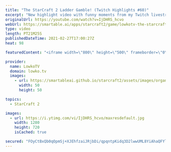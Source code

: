 ```yaml
---
title: "The StarCraft 2 Ladder Gamble! (Twitch Highlights #60)"
excerpt: "New highlight video with funny moments from my Twitch livestream. In this video I play StarCraft 2 and a whole lot of the Dyson Sphere Program.  Support my work on Patreon: http://www.patreon.com/lowkotv Become a YouTube member: https://lowko.tv/join  My second channel: http://lowko.tv/morelowko Lowko"
originalUrl: https://youtube.com/watch?v=IjDHRS_hcvo
webUrl: https://smartable.ai/apps/starcraft2/game/lowkotv-the-starcraft-2-ladder-gamble-twitch-highlights-60/
type: video
length: PT21M25S
publishedDateTime: 2021-02-27T17:00:27Z
heat: 98

featuredContent: "<iframe width=\"800\" height=\"500\" frameborder=\"0\" src=\"https://www.youtube.com/embed/IjDHRS_hcvo\" allow=\"accelerometer; autoplay; encrypted-media; gyroscope; picture-in-picture\" allowfullscreen></iframe>"

provider:
  name: LowkoTV
  domain: lowko.tv
  images:
    - url: https://smartableai.github.io/starcraft2/assets/images/organizations/lowko.tv-50x50.jpg
      width: 50
      height: 50

topics:
  - StarCraft 2

images:
  - url: https://i.ytimg.com/vi/IjDHRS_hcvo/maxresdefault.jpg
    width: 1280
    height: 720
    isCached: true

secured: "FOyCtBxQb0qOpmSj+XJEhfzaiJRjbDi/qpqntpKidq3D2lwwUML8YiAhaQFYldaBytsqx39l+BteQdhe1VMw/hW1PaNZN3vBCk/Nik9bLrNW2V9d1hDKGLiJg8/dB/DVthN0f8I4fJiFu91lMeegZqWLdElK4m66wOiuI6E5WTQWSZXdjzxclpJ/X+Nsqf9qlxWmV7d4z7FuKep8J99Atp2UK3fH20EPLJLDLBGO6nxzI5AsrxM+Wc8o/eeIfo4tMGQRrdcQaxyXaCC1DVmqTL44GAKSnQu9mcpkxGKD6nOqa7R8/NbAVrEkacuu6sxHQqCMyUQxtahvoZargGqIWh0V/B9/3UZ8jvhcYDJn0x5VoC/0NmEj3KyXY7x4K+MZk5a0qp5PdfwSOF1Qih4WHCtgZK9NZwnDHXO9WPdh2JQ=;Dsa44hWGBiRzxneLOVIkMw=="
---
```


